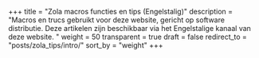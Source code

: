 +++
title = "Zola macros functies en tips (Engelstalig)"
description = "Macros en trucs gebruikt voor deze website, gericht op software distributie. Deze artikelen zijn beschikbaar via het Engelstalige kanaal van deze website. "
weight = 50
transparent = true
draft = false
redirect_to = "posts/zola_tips/intro/"
sort_by = "weight"
+++


